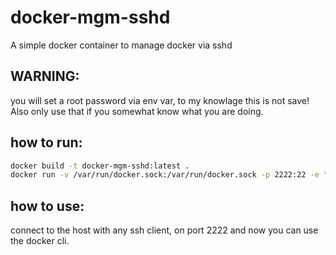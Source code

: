 # docker-mgm-sshd
A simple docker container to manage docker via sshd

## WARNING:
you will set a root password via env var, to my knowlage this is not save!
Also only use that if you somewhat know what you are doing.

## how to run:
```bash
docker build -t docker-mgm-sshd:latest .
docker run -v /var/run/docker.sock:/var/run/docker.sock -p 2222:22 -e "root_pw=blub123" docker-mgm-sshd
```

## how to use:
connect to the host with any ssh client, on port 2222 and now you can use the docker cli.
